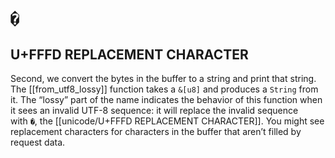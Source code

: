 # `�`
## U+FFFD REPLACEMENT CHARACTER

Second, we convert the bytes in the buffer to a string and print that string. The [[from_utf8_lossy]] function takes a `&[u8]` and produces a `String` from it. The “lossy” part of the name indicates the behavior of this function when it sees an invalid UTF-8 sequence: it will replace the invalid sequence with `�`, the [[unicode/U+FFFD REPLACEMENT CHARACTER]]. You might see replacement characters for characters in the buffer that aren’t filled by request data.
